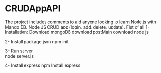 # CRUDAppAPI
The project includes comments to aid anyone looking to learn Node.js with Mango DB. Node JS CRUD app (login, add, delete, update).
Fist of all 
1- Installation: 
    Download mongoDB
    download postMain 
    download node js
    
2- Install package.json
    npm init 
    
3- Run server                                             
    node server.js
    
4- Install express 
   npm Install express

